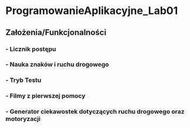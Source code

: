 # ProgramowanieAplikacyjne_Lab01

## Założenia/Funkcjonalności

### - Licznik postępu
### - Nauka znaków i ruchu drogowego
### - Tryb Testu
### - Filmy z pierwszej pomocy
### - Generator ciekawostek dotyczących ruchu drogowego oraz motoryzacji 
